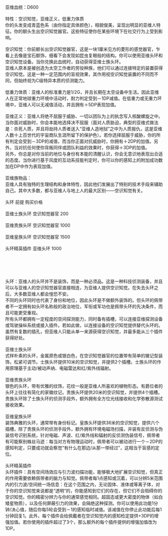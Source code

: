 <title>亚维血统</title>
<meta name="GENERATOR" content="WinCHM">
<meta http-equiv="Content-Type" content="text/html; charset=gb2312">

<br>亚维血统：D600
<br>
<br>特性：空识知觉，亚维正义，低重力体质
<br>你的头发变成青蓝色系（由你指定具体颜色），相貌俊美，呈现出明显的亚维人特征。你的额头生出空识知觉器官。这些特征使你在某些环境下在社交行为上受到影响。 
<br>
<br>空识知觉：你前额长出空识知觉器官，这是一块1厘米见方的菱形的感觉器官，乍看上去像是宝石额饰，细看下会发现如昆虫复眼般的结构。你可以使用亚维头环和空识知觉设备。当你兑换此血统时，自动获得亚维士族头环。 
<br>亚维人原本是被创造为太空工作者的劳役种族，他们可以通过连接特定的装置获得空识知觉。这是一种一定范围内的盲视效果，其作用视空识知觉装置的不同而不同，但始终视为C级特异本质的侦测能力。 
<br>
<br>低重力体质：亚维人的标准重力是1/2G，并且长期在太空设备中生活。因此亚维人在正常地球重力环境中活动时，耐力判定受到－1DP减值。在低重力或无重力环境中，亚维人可以无减值活动，并且拥有＋5DP表现加值。
<br>
<br>亚维正义：亚维人将绝不屈服于威胁、一切以团队为上的执念写入核酸螺旋之中。当你面对威胁时，你会本能地选择决不屈服（面对人质胁迫，典型的亚维式做法是：杀死人质，并且将劫持人质者送入“亚维人造地狱”之中为人质报仇，这是亚维人数十上百世代的宇宙商队生涯所留下的保护色）。若你选择屈服于威胁，你的所有判定会受到－3DP的减值，而当你正面对抗威胁时，你拥有＋2DP的加值。另外，当对抗任何使你背叛同伴或团队利益的效果时，你获得＋3DP的加值。 
<br>另外，你总是对你当前的地位与身份有本能的清醒认识，你会无意识地表现出合适的态度。当你进行基于风度的互动系技能判定时，你可以你的感知上的附加成功数加在DP中作为表现加值。
<br>
<br>亚维族物品：
<br>亚维人具有独特的生理结构和身体特性，因此他们发展出了特别的技术手段来辅助自己。其中大多数，都与亚维人与地上人的最大区别——空识知觉有关。
<br>
<br>头环   前提   购买价格         
<br>亚维士族头环   空识知觉器官   200         
<br>亚维贵族头环   空识知觉器官   1000         
<br>亚维皇族头环   空识知觉器官   1500         
<br>头环精英插件   亚维头环   1000         
<br>               
<br>               
<br> 头环：亚维人的头环并不是装饰，而是一种必须品。这是一种科技侦测装备，并且可以与亚维人的空识知觉器官直接相连，为亚维人提供空识知觉。在失去头环之后，大多数亚维人都会惶恐不安。 
<br>不同的头环同时也代表了身份和地位，因此头环是不做额外装饰的。但头环的佩带者不一定拥有如头环名称般的政治地位，军衔或军功也是佩带头环的先决条件，而且可能更受重视。
<br>所有头环都拥有一定程度的空间探测能力，同时备有插槽，可以连接亚维探测设备或驾驶操纵系统或接入插件。若如此做，以连接设备的空识知觉提供替代头环的。虽然有复数的插孔，但亚维人只能从单一来源获得空识知觉，并最多能从三个插件获得好处。 
<br>
<br>亚维士族头环 
<br>式样朴素的头环，金属原色或银白色，在空识知觉器官的位置带有简单的徽记型装饰，松紧可调节。士族头环提供10米的空识知觉，并提供2个插槽。士族头环的作用原理基于主动/被动声纳、电磁雷达和红/紫外线辐射。 
<br>
<br>亚维贵族头环 
<br>银色的头环，带有优雅的纹饰，花纹一般是亚维人所喜欢的植物形态。有爵位者的头环上往往有简化的家徽纹记。贵族头环提供20米的空识知觉，并提供4个插槽。贵族头环除了士族头环的侦测手段外，额外拥有全方位光线接收和化学弥散源测试接收效果。 
<br>
<br>亚维皇族头环 
<br>装饰典雅的头环，通常带有身份标记。皇族头环提供36米的空识知觉，提供六个插槽，除了贵族头环的侦测手段外，额外拥有环境电磁场扫描，并装有反侦测与伪装信号识别系统，针对电磁、声波、红/紫外线和辐射的反侦测伪装信号，佩带者有可能察别蛛丝马迹：每当对方有物理运动时，佩带者可以被动进行一个－2DP的感知判定，只要成功就会察觉“有什么在那边/从那一带经过”，这相当于盲感的定位。 
<br>
<br>头环精英插件 
<br>头环插件：具有空间场效应与引力波扫描功能，能够极大地扩展空识知觉，但真正的作用需要依赖佩带者的脑力与知觉。佩带者每1点感知或沉着，可以分辨5米范围内的引力波/空间统一场信息：在这个范围之内，无论固体、液体或等离子体，对于你的空识知觉来说都是“透明”的，你能感知到它们的存在，但它们不会阻碍你的空识知觉。你的精密分辨力与你的通常感觉相同。超固态或更大密度的物体（如白矮星物质），以及任何屏蔽引力的效果，会隔绝这种探测。你可以使用此功能1分钟/决心值，随后你每5轮会受到－1的感知临时减值。该减值在你停止此功能后每1分钟回复1。此外，每个插件会给佩戴者在空识知觉内的感知检定提供+3DP的增强加值。若你使用的插件超过了3个，那么额外的每个插件提供的增强加值改为1DP。
<br>